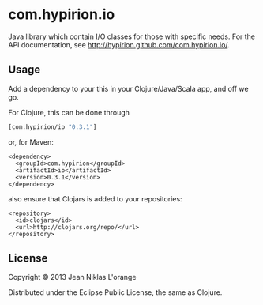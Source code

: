 # com.hypirion.io

Java library which contain I/O classes for those with specific needs. For the
API documentation, see <http://hypirion.github.com/com.hypirion.io/>.

## Usage

Add a dependency to your this in your Clojure/Java/Scala app, and off we go.

For Clojure, this can be done through

```clj
[com.hypirion/io "0.3.1"]
```

or, for Maven:

```
<dependency>
  <groupId>com.hypirion</groupId>
  <artifactId>io</artifactId>
  <version>0.3.1</version>
</dependency>
```

also ensure that Clojars is added to your repositories:

```
<repository>
  <id>clojars</id>
  <url>http://clojars.org/repo/</url>
</repository>
```

## License

Copyright © 2013 Jean Niklas L'orange

Distributed under the Eclipse Public License, the same as Clojure.
